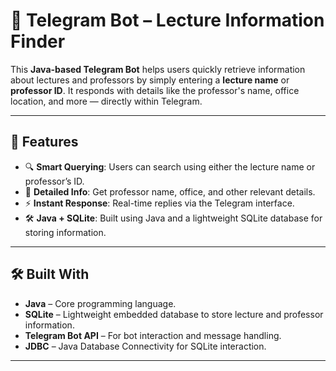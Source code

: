 # 🤖 Telegram Bot – Lecture Information Finder

This **Java-based Telegram Bot** helps users quickly retrieve information about lectures and professors by simply entering a **lecture name** or **professor ID**. It responds with details like the professor's name, office location, and more — directly within Telegram.

---

## 🚀 Features

- 🔍 **Smart Querying**: Users can search using either the lecture name or professor’s ID.
- 📄 **Detailed Info**: Get professor name, office, and other relevant details.
- ⚡ **Instant Response**: Real-time replies via the Telegram interface.
- 🛠️ **Java + SQLite**: Built using Java and a lightweight SQLite database for storing information.

---

## 🛠️ Built With

- **Java** – Core programming language.
- **SQLite** – Lightweight embedded database to store lecture and professor information.
- **Telegram Bot API** – For bot interaction and message handling.
- **JDBC** – Java Database Connectivity for SQLite interaction.

---
